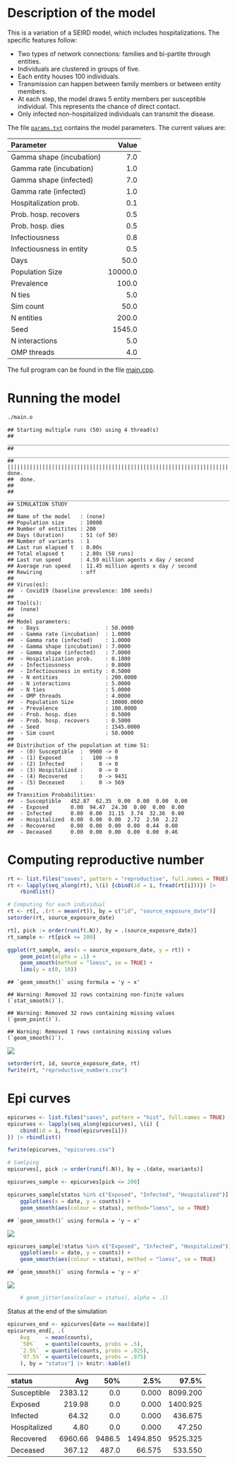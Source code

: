 
# Description of the model

This is a variation of a SEIRD model, which includes hospitalizations.
The specific features follow:

  - Two types of network connections: families and bi-partite through
    entities.
  - Individuals are clustered in groups of five.
  - Each entity houses 100 individuals.
  - Transmission can happen between family members or between entity
    members.
  - At each step, the model draws 5 entity members per susceptible
    individual. This represents the chance of direct contact.
  - Only infected non-hospitalized individuals can transmit the disease.

The file [`params.txt`](params.txt) contains the model parameters. The
current values are:

| Parameter                |   Value |
| :----------------------- | ------: |
| Gamma shape (incubation) |     7.0 |
| Gamma rate (incubation)  |     1.0 |
| Gamma shape (infected)   |     7.0 |
| Gamma rate (infected)    |     1.0 |
| Hospitalization prob.    |     0.1 |
| Prob. hosp. recovers     |     0.5 |
| Prob. hosp. dies         |     0.5 |
| Infectiousness           |     0.8 |
| Infectiousness in entity |     0.5 |
| Days                     |    50.0 |
| Population Size          | 10000.0 |
| Prevalence               |   100.0 |
| N ties                   |     5.0 |
| Sim count                |    50.0 |
| N entities               |   200.0 |
| Seed                     |  1545.0 |
| N interactions           |     5.0 |
| OMP threads              |     4.0 |

The full program can be found in the file [main.cpp](main.cpp).

# Running the model

``` bash
./main.o
```

    ## Starting multiple runs (50) using 4 thread(s)
    ## _________________________________________________________________________
    ## _________________________________________________________________________
    ## ||||||||||||||||||||||||||||||||||||||||||||||||||||||||||||||||||||||||| done.
    ##  done.
    ## 
    ## ________________________________________________________________________________
    ## SIMULATION STUDY
    ## 
    ## Name of the model   : (none)
    ## Population size     : 10000
    ## Number of entitites : 200
    ## Days (duration)     : 51 (of 50)
    ## Number of variants  : 1
    ## Last run elapsed t  : 0.00s
    ## Total elapsed t     : 2.00s (50 runs)
    ## Last run speed      : 4.59 million agents x day / second
    ## Average run speed   : 11.45 million agents x day / second
    ## Rewiring            : off
    ## 
    ## Virus(es):
    ##  - Covid19 (baseline prevalence: 100 seeds)
    ## 
    ## Tool(s):
    ##  (none)
    ## 
    ## Model parameters:
    ##  - Days                     : 50.0000
    ##  - Gamma rate (incubation)  : 1.0000
    ##  - Gamma rate (infected)    : 1.0000
    ##  - Gamma shape (incubation) : 7.0000
    ##  - Gamma shape (infected)   : 7.0000
    ##  - Hospitalization prob.    : 0.1000
    ##  - Infectiousness           : 0.8000
    ##  - Infectiousness in entity : 0.5000
    ##  - N entities               : 200.0000
    ##  - N interactions           : 5.0000
    ##  - N ties                   : 5.0000
    ##  - OMP threads              : 4.0000
    ##  - Population Size          : 10000.0000
    ##  - Prevalence               : 100.0000
    ##  - Prob. hosp. dies         : 0.5000
    ##  - Prob. hosp. recovers     : 0.5000
    ##  - Seed                     : 1545.0000
    ##  - Sim count                : 50.0000
    ## 
    ## Distribution of the population at time 51:
    ##  - (0) Susceptible  :  9900 -> 0
    ##  - (1) Exposed      :   100 -> 0
    ##  - (2) Infected     :     0 -> 0
    ##  - (3) Hospitalized :     0 -> 0
    ##  - (4) Recovered    :     0 -> 9431
    ##  - (5) Deceased     :     0 -> 569
    ## 
    ## Transition Probabilities:
    ##  - Susceptible   452.87  62.35  0.00  0.00  0.00  0.00
    ##  - Exposed       0.00  94.47  24.30  0.00  0.00  0.00
    ##  - Infected      0.00  0.00  31.15  3.74  32.36  0.00
    ##  - Hospitalized  0.00  0.00  0.00  2.72  2.50  2.22
    ##  - Recovered     0.00  0.00  0.00  0.00  0.44  0.00
    ##  - Deceased      0.00  0.00  0.00  0.00  0.00  0.46

# Computing reproductive number

``` r
rt <- list.files("saves", pattern = "reproductive", full.names = TRUE)
rt <- lapply(seq_along(rt), \(i) {cbind(id = i, fread(rt[i]))}) |>
    rbindlist()

# Computing for each individual
rt <- rt[, .(rt = mean(rt)), by = c("id", "source_exposure_date")]
setorder(rt, source_exposure_date)

rt[, pick := order(runif(.N)), by = .(source_exposure_date)]
rt_sample <- rt[pick <= 200]

ggplot(rt_sample, aes(x = source_exposure_date, y = rt)) +
    geom_point(alpha = .1) +
    geom_smooth(method = "loess", se = TRUE) +
    lims(y = c(0, 10))
```

    ## `geom_smooth()` using formula = 'y ~ x'

    ## Warning: Removed 32 rows containing non-finite values (`stat_smooth()`).

    ## Warning: Removed 32 rows containing missing values (`geom_point()`).

    ## Warning: Removed 1 rows containing missing values (`geom_smooth()`).

![](README_files/figure-gfm/repnum-1.png)<!-- -->

``` r
setorder(rt, id, source_exposure_date, rt)
fwrite(rt, "reproductive_numbers.csv")
```

# Epi curves

``` r
epicurves <- list.files("saves", pattern = "hist", full.names = TRUE)
epicurves <- lapply(seq_along(epicurves), \(i) {
    cbind(id = i, fread(epicurves[i]))
}) |> rbindlist()

fwrite(epicurves, "epicurves.csv")

# Samlping
epicurves[, pick := order(runif(.N)), by = .(date, nvariants)]

epicurves_sample <- epicurves[pick <= 200]

epicurves_sample[status %in% c("Exposed", "Infected", "Hospitalized")] |>
    ggplot(aes(x = date, y = counts)) +
    geom_smooth(aes(colour = status), method="loess", se = TRUE)
```

    ## `geom_smooth()` using formula = 'y ~ x'

![](README_files/figure-gfm/transitions-1.png)<!-- -->

``` r
epicurves_sample[!status %in% c("Exposed", "Infected", "Hospitalized")] |>
    ggplot(aes(x = date, y = counts)) +
    geom_smooth(aes(colour = status), method = "loess", se = TRUE)
```

    ## `geom_smooth()` using formula = 'y ~ x'

![](README_files/figure-gfm/totals-1.png)<!-- -->

``` r
    # geom_jitter(aes(colour = status), alpha = .1)
```

Status at the end of the simulation

``` r
epicurves_end <- epicurves[date == max(date)]
epicurves_end[, .(
    Avg     = mean(counts),
    `50%`   = quantile(counts, probs = .5),
    `2.5%`  = quantile(counts, probs = .025),
    `97.5%` = quantile(counts, probs = .975)
    ), by = "status"] |> knitr::kable()
```

| status       |     Avg |    50% |     2.5% |    97.5% |
| :----------- | ------: | -----: | -------: | -------: |
| Susceptible  | 2383.12 |    0.0 |    0.000 | 8099.200 |
| Exposed      |  219.98 |    0.0 |    0.000 | 1400.925 |
| Infected     |   64.32 |    0.0 |    0.000 |  436.675 |
| Hospitalized |    4.80 |    0.0 |    0.000 |   47.250 |
| Recovered    | 6960.66 | 9486.5 | 1494.850 | 9525.325 |
| Deceased     |  367.12 |  487.0 |   66.575 |  533.550 |
